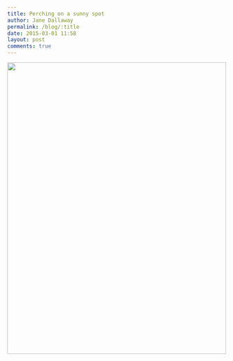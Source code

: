 ```yaml
---
title: Perching on a sunny spot
author: Jane Dallaway
permalink: /blog/:title
date: 2015-03-01 11:58
layout: post
comments: true
---
```


<div><a href="//static.skitters.dallaway.com/tp_IMG_20150301_110653.jpg"><img src="//static.skitters.dallaway.com/tp_thumb_IMG_20150301_110653.jpg" width="500" height="667"/></a></div>


  
      
